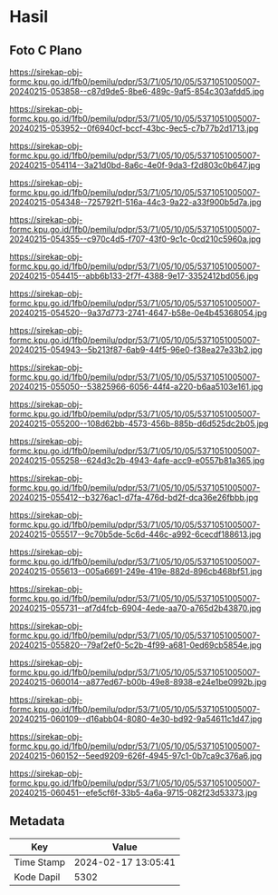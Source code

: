 # Hasil

## Foto C Plano

https://sirekap-obj-formc.kpu.go.id/1fb0/pemilu/pdpr/53/71/05/10/05/5371051005007-20240215-053858--c87d9de5-8be6-489c-9af5-854c303afdd5.jpg

https://sirekap-obj-formc.kpu.go.id/1fb0/pemilu/pdpr/53/71/05/10/05/5371051005007-20240215-053952--0f6940cf-bccf-43bc-9ec5-c7b77b2d1713.jpg

https://sirekap-obj-formc.kpu.go.id/1fb0/pemilu/pdpr/53/71/05/10/05/5371051005007-20240215-054114--3a21d0bd-8a6c-4e0f-9da3-f2d803c0b647.jpg

https://sirekap-obj-formc.kpu.go.id/1fb0/pemilu/pdpr/53/71/05/10/05/5371051005007-20240215-054348--725792f1-516a-44c3-9a22-a33f900b5d7a.jpg

https://sirekap-obj-formc.kpu.go.id/1fb0/pemilu/pdpr/53/71/05/10/05/5371051005007-20240215-054355--c970c4d5-f707-43f0-9c1c-0cd210c5960a.jpg

https://sirekap-obj-formc.kpu.go.id/1fb0/pemilu/pdpr/53/71/05/10/05/5371051005007-20240215-054415--abb6b133-2f7f-4388-9e17-3352412bd056.jpg

https://sirekap-obj-formc.kpu.go.id/1fb0/pemilu/pdpr/53/71/05/10/05/5371051005007-20240215-054520--9a37d773-2741-4647-b58e-0e4b45368054.jpg

https://sirekap-obj-formc.kpu.go.id/1fb0/pemilu/pdpr/53/71/05/10/05/5371051005007-20240215-054943--5b213f87-6ab9-44f5-96e0-f38ea27e33b2.jpg

https://sirekap-obj-formc.kpu.go.id/1fb0/pemilu/pdpr/53/71/05/10/05/5371051005007-20240215-055050--53825966-6056-44f4-a220-b6aa5103e161.jpg

https://sirekap-obj-formc.kpu.go.id/1fb0/pemilu/pdpr/53/71/05/10/05/5371051005007-20240215-055200--108d62bb-4573-456b-885b-d6d525dc2b05.jpg

https://sirekap-obj-formc.kpu.go.id/1fb0/pemilu/pdpr/53/71/05/10/05/5371051005007-20240215-055258--624d3c2b-4943-4afe-acc9-e0557b81a365.jpg

https://sirekap-obj-formc.kpu.go.id/1fb0/pemilu/pdpr/53/71/05/10/05/5371051005007-20240215-055412--b3276ac1-d7fa-476d-bd2f-dca36e26fbbb.jpg

https://sirekap-obj-formc.kpu.go.id/1fb0/pemilu/pdpr/53/71/05/10/05/5371051005007-20240215-055517--9c70b5de-5c6d-446c-a992-6cecdf188613.jpg

https://sirekap-obj-formc.kpu.go.id/1fb0/pemilu/pdpr/53/71/05/10/05/5371051005007-20240215-055613--005a6691-249e-419e-882d-896cb468bf51.jpg

https://sirekap-obj-formc.kpu.go.id/1fb0/pemilu/pdpr/53/71/05/10/05/5371051005007-20240215-055731--af7d4fcb-6904-4ede-aa70-a765d2b43870.jpg

https://sirekap-obj-formc.kpu.go.id/1fb0/pemilu/pdpr/53/71/05/10/05/5371051005007-20240215-055820--79af2ef0-5c2b-4f99-a681-0ed69cb5854e.jpg

https://sirekap-obj-formc.kpu.go.id/1fb0/pemilu/pdpr/53/71/05/10/05/5371051005007-20240215-060014--a877ed67-b00b-49e8-8938-e24e1be0992b.jpg

https://sirekap-obj-formc.kpu.go.id/1fb0/pemilu/pdpr/53/71/05/10/05/5371051005007-20240215-060109--d16abb04-8080-4e30-bd92-9a54611c1d47.jpg

https://sirekap-obj-formc.kpu.go.id/1fb0/pemilu/pdpr/53/71/05/10/05/5371051005007-20240215-060152--5eed9209-626f-4945-97c1-0b7ca9c376a6.jpg

https://sirekap-obj-formc.kpu.go.id/1fb0/pemilu/pdpr/53/71/05/10/05/5371051005007-20240215-060451--efe5cf6f-33b5-4a6a-9715-082f23d53373.jpg


## Metadata

| Key        | Value               |
| ---------- | ------------------- |
| Time Stamp | 2024-02-17 13:05:41 |
| Kode Dapil | 5302                |



